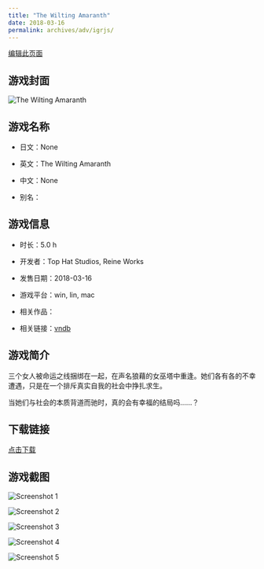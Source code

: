 ```yaml
---
title: "The Wilting Amaranth"
date: 2018-03-16
permalink: archives/adv/igrjs/
---
```

[编辑此页面](https://github.com/ACG-3/ADV3-source/blob/main/source/_posts/The%20Wilting%20Amaranth.md)

## 游戏封面

![The Wilting Amaranth](https://pan.timero.xyz/d/onedrive/img_lib_001/The%20Wilting%20Amaranth_cover.avif)


## 游戏名称

- 日文：None
- 英文：The Wilting Amaranth
- 中文：None

- 别名：


## 游戏信息

- 时长：5.0 h
- 开发者：Top Hat Studios, Reine Works
- 发售日期：2018-03-16
- 游戏平台：win, lin, mac
- 相关作品：

- 相关链接：[vndb](https://vndb.org/v22305)


## 游戏简介

三个女人被命运之线捆绑在一起，在声名狼藉的女巫塔中重逢。她们各有各的不幸遭遇，只是在一个排斥真实自我的社会中挣扎求生。

当她们与社会的本质背道而驰时，真的会有幸福的结局吗......？




## 下载链接

[点击下载](https://pan.timero.xyz/onedrive/adv_lib_001/The%20Wilting%20Amaranth)


## 游戏截图


![Screenshot 1](https://pan.timero.xyz/d/onedrive/img_lib_001/The%20Wilting%20Amaranth_Screenshot_1.avif)

![Screenshot 2](https://pan.timero.xyz/d/onedrive/img_lib_001/The%20Wilting%20Amaranth_Screenshot_2.avif)

![Screenshot 3](https://pan.timero.xyz/d/onedrive/img_lib_001/The%20Wilting%20Amaranth_Screenshot_3.avif)

![Screenshot 4](https://pan.timero.xyz/d/onedrive/img_lib_001/The%20Wilting%20Amaranth_Screenshot_4.avif)

![Screenshot 5](https://pan.timero.xyz/d/onedrive/img_lib_001/The%20Wilting%20Amaranth_Screenshot_5.avif)

